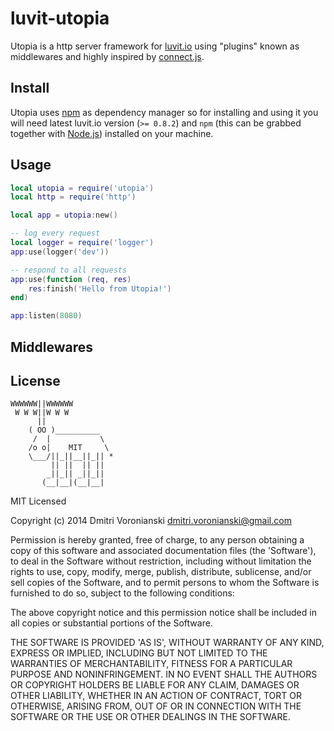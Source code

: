# luvit-utopia

Utopia is a http server framework for [luvit.io](http://luvit.io) using "plugins" known as middlewares and highly inspired by [connect.js](https://github.com/senchalabs/connect).

## Install

Utopia uses [npm](https://www.npmjs.org/) as dependency manager so for installing and using it you will need latest luvit.io version (``>= 0.8.2``) and ``npm`` (this can be grabbed together with [Node.js](http://nodejs.org/)) installed on your machine.

## Usage

```lua
local utopia = require('utopia')
local http = require('http')

local app = utopia:new()

-- log every request
local logger = require('logger')
app:use(logger('dev'))

-- respond to all requests
app:use(function (req, res)
	res:finish('Hello from Utopia!')
end)

app:listen(8080)
```

## Middlewares

## License

```
WWWWWW||WWWWWW
 W W W||W W W
      ||
    ( OO )__________
     /  |           \
    /o o|    MIT     \
    \___/||_||__||_|| *
         || ||  || ||
        _||_|| _||_||
       (__|__|(__|__|
```

MIT Licensed

Copyright (c) 2014 Dmitri Voronianski [dmitri.voronianski@gmail.com](mailto:dmitri.voronianski@gmail.com)

Permission is hereby granted, free of charge, to any person obtaining
a copy of this software and associated documentation files (the
'Software'), to deal in the Software without restriction, including
without limitation the rights to use, copy, modify, merge, publish,
distribute, sublicense, and/or sell copies of the Software, and to
permit persons to whom the Software is furnished to do so, subject to
the following conditions:

The above copyright notice and this permission notice shall be
included in all copies or substantial portions of the Software.

THE SOFTWARE IS PROVIDED 'AS IS', WITHOUT WARRANTY OF ANY KIND,
EXPRESS OR IMPLIED, INCLUDING BUT NOT LIMITED TO THE WARRANTIES OF
MERCHANTABILITY, FITNESS FOR A PARTICULAR PURPOSE AND NONINFRINGEMENT.
IN NO EVENT SHALL THE AUTHORS OR COPYRIGHT HOLDERS BE LIABLE FOR ANY
CLAIM, DAMAGES OR OTHER LIABILITY, WHETHER IN AN ACTION OF CONTRACT,
TORT OR OTHERWISE, ARISING FROM, OUT OF OR IN CONNECTION WITH THE
SOFTWARE OR THE USE OR OTHER DEALINGS IN THE SOFTWARE.
